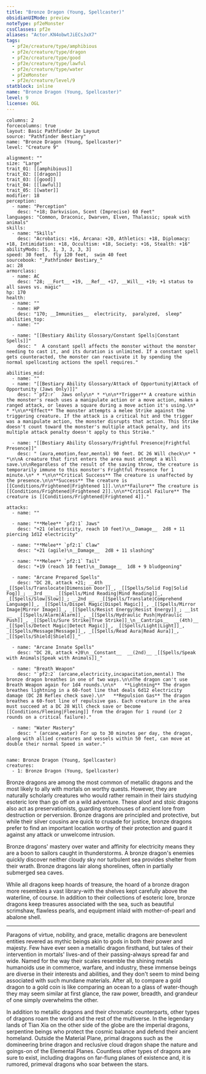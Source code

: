 ```yaml
---
title: "Bronze Dragon (Young, Spellcaster)"
obsidianUIMode: preview
noteType: pf2eMonster
cssClasses: pf2e
aliases: "Actor.KN4obwtJiECsJxX7" 
tags:
  - pf2e/creature/type/amphibious
  - pf2e/creature/type/dragon
  - pf2e/creature/type/good
  - pf2e/creature/type/lawful
  - pf2e/creature/type/water
  - pf2eMonster
  - pf2e/creature/level/9
statblock: inline
name: "Bronze Dragon (Young, Spellcaster)"
level: 9
license: OGL
---
```


```statblock
columns: 2
forcecolumns: true
layout: Basic Pathfinder 2e Layout
source: "Pathfinder Bestiary"
name: "Bronze Dragon (Young, Spellcaster)"
level: "Creature 9"

alignment: ""
size: "Large"
trait_01: [[amphibious]]
trait_02: [[dragon]]
trait_03: [[good]]
trait_04: [[lawful]]
trait_05: [[water]]
modifier: 18
perception:
  - name: "Perception"
    desc: "+18; Darkvision, Scent (Imprecise) 60 Feet"
languages: "Common, Draconic, Dwarven, Elven, Thalassic; speak with animals"
skills:
  - name: "Skills"
    desc: "Acrobatics: +16, Arcana: +20, Athletics: +18, Diplomacy: +18, Intimidation: +18, Occultism: +18, Society: +16, Stealth: +16"
abilityMods: [5, 1, 3, 3, 3, 3]
speed: 30 feet,  fly 120 feet,  swim 40 feet
sourcebook: "_Pathfinder Bestiary_"
ac: 28
armorclass:
  - name: AC
    desc: "28; __Fort__ +19, __Ref__ +17, __Will__ +19; +1 status to all saves vs. magic"
hp: 170
health:
  - name: ""
  - name: HP
    desc: "170; __Immunities__  electricity,  paralyzed,  sleep"
abilities_top:
  - name: ""

  - name: "[[Bestiary Ability Glossary/Constant Spells|Constant Spells]]"
    desc: "  A constant spell affects the monster without the monster needing to cast it, and its duration is unlimited. If a constant spell gets counteracted, the monster can reactivate it by spending the normal spellcasting actions the spell requires."

abilities_mid:
  - name: ""
  - name: "[[Bestiary Ability Glossary/Attack of Opportunity|Attack of Opportunity (Jaws Only)]]"
    desc: "`pf2:r`  Jaws only\n* * *\n\n**Trigger** A creature within the monster's reach uses a manipulate action or a move action, makes a ranged attack, or leaves a square during a move action it's using.\n* * *\n\n**Effect** The monster attempts a melee Strike against the triggering creature. If the attack is a critical hit and the trigger was a manipulate action, the monster disrupts that action. This Strike doesn't count toward the monster's multiple attack penalty, and its multiple attack penalty doesn't apply to this Strike."

  - name: "[[Bestiary Ability Glossary/Frightful Presence|Frightful Presence]]"
    desc: " (aura,emotion,fear,mental) 90 feet. DC 26 Will check\n* * *\n\nA creature that first enters the area must attempt a Will save.\n\nRegardless of the result of the saving throw, the creature is temporarily immune to this monster's Frightful Presence for 1 minute.\n* * *\n\n**Critical Success** The creature is unaffected by the presence.\n\n**Success** The creature is [[Conditions/Frightened|Frightened 1]].\n\n**Failure** The creature is [[Conditions/Frightened|Frightened 2]].\n\n**Critical Failure** The creature is [[Conditions/Frightened|Frightened 4]]."

attacks:
  - name: ""

  - name: "**Melee** `pf2:1` Jaws"
    desc: "+21 (electricity, reach 10 feet)\n__Damage__  2d8 + 11 piercing 1d12 electricity"

  - name: "**Melee** `pf2:1` Claw"
    desc: "+21 (agile)\n__Damage__  2d8 + 11 slashing"

  - name: "**Melee** `pf2:1` Tail"
    desc: "+19 (reach 10 feet)\n__Damage__  1d8 + 9 bludgeoning"

  - name: "Arcane Prepared Spells"
    desc: "DC 28, attack +21; __4th __  _[[Spells/Translocate|Dimension Door]]_, _[[Spells/Solid Fog|Solid Fog]]_; __3rd __  _[[Spells/Mind Reading|Mind Reading]]_, _[[Spells/Slow|Slow]]_; __2nd __  _[[Spells/Translate|Comprehend Language]]_, _[[Spells/Dispel Magic|Dispel Magic]]_, _[[Spells/Mirror Image|Mirror Image]]_, _[[Spells/Resist Energy|Resist Energy]]_; __1st __  _[[Spells/Alarm|Alarm]]_, _[[Spells/Hydraulic Push|Hydraulic Push]]_, _[[Spells/Sure Strike|True Strike]]_\n__Cantrips__  __(4th)__ _[[Spells/Detect Magic|Detect Magic]]_, _[[Spells/Light|Light]]_, _[[Spells/Message|Message]]_, _[[Spells/Read Aura|Read Aura]]_, _[[Spells/Shield|Shield]]_"

  - name: "Arcane Innate Spells"
    desc: "DC 28, attack +20\n__Constant__  __(2nd)__ _[[Spells/Speak with Animals|Speak with Animals]]_"

  - name: "Breath Weapon"
    desc: "`pf2:2` (arcane,electricity,incapacitation,mental) The bronze dragon breathes in one of two ways.\n\nThe dragon can't use Breath Weapon again for 1d4 rounds.\n\n*   **Lightning** The dragon breathes lightning in a 60-foot line that deals 6d12 electricity damage (DC 28 Reflex check save).\n*   **Repulsion Gas** The dragon breathes a 60-foot line of repulsive gas. Each creature in the area must succeed at a DC 28 Will check save or become [[Conditions/Fleeing|Fleeing]] from the dragon for 1 round (or 2 rounds on a critical failure)."

  - name: "Water Mastery"
    desc: " (arcane,water) For up to 30 minutes per day, the dragon, along with allied creatures and vessels within 50 feet, can move at double their normal Speed in water."
 
```

```encounter-table
name: Bronze Dragon (Young, Spellcaster)
creatures:
  - 1: Bronze Dragon (Young, Spellcaster)
```



Bronze dragons are among the most common of metallic dragons and the most likely to ally with mortals on worthy quests. However, they are naturally scholarly creatures who would rather remain in their lairs studying esoteric lore than go off on a wild adventure. These aloof and stoic dragons also act as preservationists, guarding storehouses of ancient lore from destruction or perversion. Bronze dragons are principled and protective, but while their silver cousins are quick to crusade for justice, bronze dragons prefer to find an important location worthy of their protection and guard it against any attack or unwelcome intrusion.

Bronze dragons' mastery over water and affinity for electricity means they are a boon to sailors caught in thunderstorms. A bronze dragon's enemies quickly discover neither cloudy sky nor turbulent sea provides shelter from their wrath. Bronze dragons lair along shorelines, often in partially submerged sea caves.

While all dragons keep hoards of treasure, the hoard of a bronze dragon more resembles a vast library-with the shelves kept carefully above the waterline, of course. In addition to their collections of esoteric lore, bronze dragons keep treasures associated with the sea, such as beautiful scrimshaw, flawless pearls, and equipment inlaid with mother-of-pearl and abalone shell.

* * *

Paragons of virtue, nobility, and grace, metallic dragons are benevolent entities revered as mythic beings akin to gods in both their power and majesty. Few have ever seen a metallic dragon firsthand, but tales of their intervention in mortals' lives-and of their passing-always spread far and wide. Named for the way their scales resemble the shining metals humanoids use in commerce, warfare, and industry, these immense beings are diverse in their interests and abilities, and they don't seem to mind being associated with such mundane materials. After all, to compare a gold dragon to a gold coin is like comparing an ocean to a glass of water-though they may seem similar at first glance, the raw power, breadth, and grandeur of one simply overwhelms the other.

In addition to metallic dragons and their chromatic counterparts, other types of dragons roam the world and the rest of the multiverse. In the legendary lands of Tian Xia on the other side of the globe are the imperial dragons, serpentine beings who protect the cosmic balance and defend their ancient homeland. Outside the Material Plane, primal dragons such as the domineering brine dragon and reclusive cloud dragon shape the nature and goings-on of the Elemental Planes. Countless other types of dragons are sure to exist, including dragons on far-flung planes of existence and, it is rumored, primeval dragons who soar between the stars.
